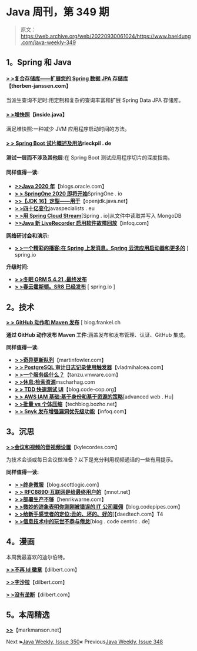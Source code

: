 # Java 周刊，第 349 期

> 原文：<https://web.archive.org/web/20220930061024/https://www.baeldung.com/java-weekly-349>

## 1。Spring 和 Java

#### [**> >复合存储库——扩展您的 Spring 数据 JPA 存储库**](https://web.archive.org/web/20221208143844/https://thorben-janssen.com/composite-repositories-spring-data-jpa/)【thorben-janssen.com】

当派生查询不足时:用定制和复杂的查询丰富和扩展 Spring Data JPA 存储库。

#### [**> >堆快照**](https://web.archive.org/web/20221208143844/https://inside.java/2020/08/26/heap-snapshotting/)【inside.java】

满足堆快照:一种减少 JVM 应用程序启动时间的方法。

#### [**> > Spring Boot 试片概述及用法**](https://web.archive.org/web/20221208143844/https://rieckpil.de/spring-boot-test-slices-overview-and-usage/)rieckpil . de

**测试一层而不涉及其他层**:在 Spring Boot 测试应用程序切片的深度指南。

#### 同样值得一读:

*   [**>>Java 2020 年**](https://web.archive.org/web/20221208143844/https://blogs.oracle.com/java/java-in-2020)【blogs.oracle.com】
*   [**> > SpringOne 2020 即将开始**](https://web.archive.org/web/20221208143844/https://springone.io/)SpringOne . io
*   [**>>【JDK 16】定型——用于**](https://web.archive.org/web/20221208143844/https://mail.openjdk.java.net/pipermail/amber-spec-experts/2020-August/002433.html)【openjdk.java.net】
*   [**> >四十亿变化**](https://web.archive.org/web/20221208143844/https://www.javaspecialists.eu/archive/Issue283.html)javaspecialists . eu
*   [**> >用 Spring Cloud Stream**](https://web.archive.org/web/20221208143844/https://spring.io/blog/2020/08/25/case-study-reading-from-a-file-and-writing-to-mongodb)[Spring . io]从文件中读取并写入 MongoDB
*   [**>>Java 新 LiveRecorder 启用软件故障回放**](https://web.archive.org/web/20221208143844/https://www.infoq.com/news/2020/08/liverecorder-java/)【infoq.com】

**网络研讨会和演示:**

*   [**> >一个精彩的播客:在 Spring 上发消息，Spring 云流应用启动器和更多的**](https://web.archive.org/web/20221208143844/https://spring.io/blog/2020/08/27/a-bootiful-podcast-soby-chacko-and-dave-turanski-on-messaging-in-spring-spring-cloud-stream-app-starters-and-more) [ spring.io

**升级时间:**

*   [**> >冬眠 ORM 5.4.21 .最终发布**](https://web.archive.org/web/20221208143844/https://in.relation.to/2020/08/27/hibernate-orm-5421-final-release/)
*   [**> >春云霍斯顿。SR8 已经发布**](https://web.archive.org/web/20221208143844/https://spring.io/blog/2020/08/28/spring-cloud-hoxton-sr8-has-been-released) [ spring.io ]

## 2。技术

[**> > GitHub 动作和 Maven 发布**](https://web.archive.org/web/20221208143844/https://blog.frankel.ch/github-actions-maven-releases/) [ blog.frankel.ch

**通过 GitHub 动作发布 Maven 工件**:涵盖发布和发布管理、认证、GitHub 集成。

**同样值得一读:**

*   [**> >奇异更新队列**](https://web.archive.org/web/20221208143844/https://martinfowler.com/articles/patterns-of-distributed-systems/singular-update-queue.html)【martinfowler.com】
*   [**> > PostgreSQL 审计日志记录使用触发器**](https://web.archive.org/web/20221208143844/https://vladmihalcea.com/postgresql-audit-logging-triggers/)【vladmihalcea.com】
*   [**> >一个服务级什么？**](https://web.archive.org/web/20221208143844/https://tanzu.vmware.com/content/blog/a-service-level-what)【tanzu.vmware.com】
*   [**> >休息:检索资源**](https://web.archive.org/web/20221208143844/https://www.mscharhag.com/api-design/rest-retrieving-resources)mscharhag.com
*   [**> > TDD 快速测试 UI**](https://web.archive.org/web/20221208143844/http://blog.code-cop.org/2020/07/tdd-ui-with-fast-ui-tests.html)【blog.code-cop.org】
*   [**> > AWS IAM 基础:基于身份和基于资源的策略**](https://web.archive.org/web/20221208143844/https://advancedweb.hu/aws-iam-basics-identity-based-and-resource-based-policies/)[advanced web . Hu]
*   [**> >批量 vs 个体压缩**](https://web.archive.org/web/20221208143844/https://techblog.bozho.net/bulk-vs-individual-compression/)【techblog.bozho.net】
*   [**> > Snyk 发布增强漏洞优先级功能**](https://web.archive.org/web/20221208143844/https://www.infoq.com/news/2020/08/snyk-vulnerability/)【infoq.com】

## 3。沉思

[**> >会议和视频的音视频设置**](https://web.archive.org/web/20221208143844/https://kylecordes.com/2020/tech-for-meetings-and-video)【kylecordes.com】

为技术会谈或每日会议做准备？以下是充分利用视频通话的一些有用提示。

**同样值得一读:**

*   [**> >终身微服**](https://web.archive.org/web/20221208143844/https://blog.scottlogic.com/2020/08/24/microservices-for-life.html)【blog.scottlogic.com】
*   [**> > RFC8890:互联网是给最终用户的**](https://web.archive.org/web/20221208143844/https://www.mnot.net/blog/2020/08/28/for_the_users)【mnot.net】
*   [**> >部署生产不够**](https://web.archive.org/web/20221208143844/https://henrikwarne.com/2020/08/30/deployed-to-production-is-not-enough/)【henrikwarne.com】
*   [**> >微妙的迹象表明你刚刚被错误的 IT 公司雇佣**](https://web.archive.org/web/20221208143844/http://blog.codepipes.com/people/wrong-company.html)【blog.codepipes.com】
*   [**> >给新手感觉者的定位:丑的、坏的、好的**](https://web.archive.org/web/20221208143844/https://daedtech.com/positioning-for-newbie-feelancers-the-ugly-the-bad-and-the-good/)[【daedtech.com】T4
*   [**> >信息技术中的玩世不恭与倦怠**](https://web.archive.org/web/20221208143844/https://blog.codecentric.de/en/2020/08/cynicism-burnout-information-technology/)[blog . code centric . de]

## 4。漫画

本周我最喜欢的迪尔伯特。

[**> >不再 Id 徽章**](https://web.archive.org/web/20221208143844/https://dilbert.com/strip/2020-08-31)【dilbert.com】

[**> >字沙拉**](https://web.archive.org/web/20221208143844/https://dilbert.com/strip/2020-08-27)【dilbert.com】

[**> >没有垄断**](https://web.archive.org/web/20221208143844/https://dilbert.com/strip/2020-08-30)【dilbert.com】

## 5。本周精选

**[>>](https://web.archive.org/web/20221208143844/https://markmanson.net/the-levels-of-eye-contact)**【markmanson.net】

Next **»**[Java Weekly, Issue 350](/web/20221208143844/https://www.baeldung.com/java-weekly-350)**«** Previous[Java Weekly, Issue 348](/web/20221208143844/https://www.baeldung.com/java-weekly-348)